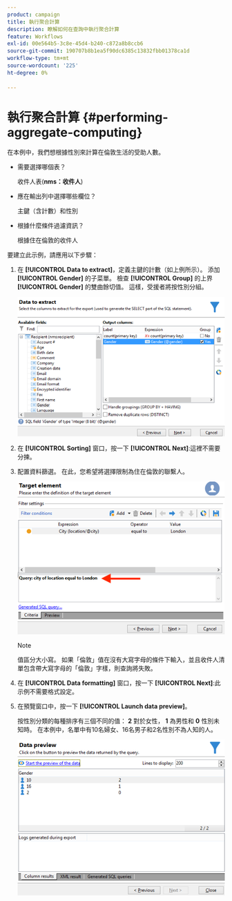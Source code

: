 ```yaml
---
product: campaign
title: 執行聚合計算
description: 瞭解如何在查詢中執行聚合計算
feature: Workflows
exl-id: 00e564b5-3c8e-45d4-b240-c872a8b8ccb6
source-git-commit: 190707b8b1ea5f90dc6385c13832fbb01378ca1d
workflow-type: tm+mt
source-wordcount: '225'
ht-degree: 0%

---
```


# 執行聚合計算 {#performing-aggregate-computing}

在本例中，我們想根據性別來計算在倫敦生活的受助人數。

* 需要選擇哪個表？

   收件人表(**nms：收件人**)

* 應在輸出列中選擇哪些欄位？

   主鍵（含計數）和性別

* 根據什麼條件過濾資訊？

   根據住在倫敦的收件人

要建立此示例，請應用以下步驟：

1. 在 **[!UICONTROL Data to extract]**，定義主鍵的計數（如上例所示）。 添加 **[!UICONTROL Gender]** 的子菜單。 檢查 **[!UICONTROL Group]** 的上界 **[!UICONTROL Gender]** 的雙曲餘切值。 這樣，受援者將按性別分組。

   ![](assets/query_editor_nveau_27.png)

1. 在 **[!UICONTROL Sorting]** 窗口，按一下 **[!UICONTROL Next]**:這裡不需要分揀。
1. 配置資料篩選。 在此，您希望將選擇限制為住在倫敦的聯繫人。

   ![](assets/query_editor_22.png)

   >[!NOTE]
   >
   >值區分大小寫。 如果「倫敦」值在沒有大寫字母的條件下輸入，並且收件人清單包含帶大寫字母的「倫敦」字樣，則查詢將失敗。

1. 在 **[!UICONTROL Data formatting]** 窗口，按一下 **[!UICONTROL Next]**:此示例不需要格式設定。
1. 在預覽窗口中，按一下 **[!UICONTROL Launch data preview]**。

   按性別分類的每種排序有三個不同的值： **2** 對於女性， **1** 為男性和 **0** 性別未知時。 在本例中，名單中有10名婦女、16名男子和2名性別不為人知的人。

   ![](assets/query_editor_agregat_04.png)
